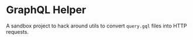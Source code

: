 # GraphQL Helper

A sandbox project to hack around utils to convert `query.gql` files into HTTP requests.
